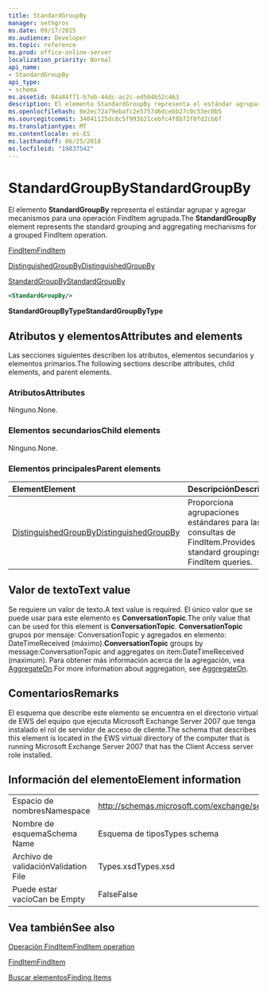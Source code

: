 ```yaml
---
title: StandardGroupBy
manager: sethgros
ms.date: 09/17/2015
ms.audience: Developer
ms.topic: reference
ms.prod: office-online-server
localization_priority: Normal
api_name:
- StandardGroupBy
api_type:
- schema
ms.assetid: 04a84f71-b7eb-44dc-ac2c-ed504b52c463
description: El elemento StandardGroupBy representa el estándar agrupar y agregar mecanismos para una operación FindItem agrupada.
ms.openlocfilehash: 8e2ec72a79ebafc2e5757d6dcebb27c0c53ec0b5
ms.sourcegitcommit: 34041125dc8c5f993b21cebfc4f8b72f0fd2cb6f
ms.translationtype: MT
ms.contentlocale: es-ES
ms.lasthandoff: 06/25/2018
ms.locfileid: "19837542"
---
```

# <a name="standardgroupby"></a><span data-ttu-id="d8d5a-103">StandardGroupBy</span><span class="sxs-lookup"><span data-stu-id="d8d5a-103">StandardGroupBy</span></span>

<span data-ttu-id="d8d5a-104">El elemento **StandardGroupBy** representa el estándar agrupar y agregar mecanismos para una operación FindItem agrupada.</span><span class="sxs-lookup"><span data-stu-id="d8d5a-104">The **StandardGroupBy** element represents the standard grouping and aggregating mechanisms for a grouped FindItem operation.</span></span> 
  
[<span data-ttu-id="d8d5a-105">FindItem</span><span class="sxs-lookup"><span data-stu-id="d8d5a-105">FindItem</span></span>](finditem.md)
  
[<span data-ttu-id="d8d5a-106">DistinguishedGroupBy</span><span class="sxs-lookup"><span data-stu-id="d8d5a-106">DistinguishedGroupBy</span></span>](distinguishedgroupby.md)
  
[<span data-ttu-id="d8d5a-107">StandardGroupBy</span><span class="sxs-lookup"><span data-stu-id="d8d5a-107">StandardGroupBy</span></span>](standardgroupby.md)
  
```xml
<StandardGroupBy/>
```

 <span data-ttu-id="d8d5a-108">**StandardGroupByType**</span><span class="sxs-lookup"><span data-stu-id="d8d5a-108">**StandardGroupByType**</span></span>
## <a name="attributes-and-elements"></a><span data-ttu-id="d8d5a-109">Atributos y elementos</span><span class="sxs-lookup"><span data-stu-id="d8d5a-109">Attributes and elements</span></span>

<span data-ttu-id="d8d5a-110">Las secciones siguientes describen los atributos, elementos secundarios y elementos primarios.</span><span class="sxs-lookup"><span data-stu-id="d8d5a-110">The following sections describe attributes, child elements, and parent elements.</span></span>
  
### <a name="attributes"></a><span data-ttu-id="d8d5a-111">Atributos</span><span class="sxs-lookup"><span data-stu-id="d8d5a-111">Attributes</span></span>

<span data-ttu-id="d8d5a-112">Ninguno.</span><span class="sxs-lookup"><span data-stu-id="d8d5a-112">None.</span></span>
  
### <a name="child-elements"></a><span data-ttu-id="d8d5a-113">Elementos secundarios</span><span class="sxs-lookup"><span data-stu-id="d8d5a-113">Child elements</span></span>

<span data-ttu-id="d8d5a-114">Ninguno.</span><span class="sxs-lookup"><span data-stu-id="d8d5a-114">None.</span></span>
  
### <a name="parent-elements"></a><span data-ttu-id="d8d5a-115">Elementos principales</span><span class="sxs-lookup"><span data-stu-id="d8d5a-115">Parent elements</span></span>

|<span data-ttu-id="d8d5a-116">**Element**</span><span class="sxs-lookup"><span data-stu-id="d8d5a-116">**Element**</span></span>|<span data-ttu-id="d8d5a-117">**Descripción**</span><span class="sxs-lookup"><span data-stu-id="d8d5a-117">**Description**</span></span>|
|:-----|:-----|
|[<span data-ttu-id="d8d5a-118">DistinguishedGroupBy</span><span class="sxs-lookup"><span data-stu-id="d8d5a-118">DistinguishedGroupBy</span></span>](distinguishedgroupby.md) <br/> |<span data-ttu-id="d8d5a-119">Proporciona agrupaciones estándares para las consultas de FindItem.</span><span class="sxs-lookup"><span data-stu-id="d8d5a-119">Provides standard groupings for FindItem queries.</span></span>  <br/> |
   
## <a name="text-value"></a><span data-ttu-id="d8d5a-120">Valor de texto</span><span class="sxs-lookup"><span data-stu-id="d8d5a-120">Text value</span></span>

<span data-ttu-id="d8d5a-121">Se requiere un valor de texto.</span><span class="sxs-lookup"><span data-stu-id="d8d5a-121">A text value is required.</span></span> <span data-ttu-id="d8d5a-122">El único valor que se puede usar para este elemento es **ConversationTopic**.</span><span class="sxs-lookup"><span data-stu-id="d8d5a-122">The only value that can be used for this element is **ConversationTopic**.</span></span> <span data-ttu-id="d8d5a-123">**ConversationTopic** grupos por mensaje: ConversationTopic y agregados en elemento: DateTimeReceived (máximo).</span><span class="sxs-lookup"><span data-stu-id="d8d5a-123">**ConversationTopic** groups by message:ConversationTopic and aggregates on item:DateTimeReceived (maximum).</span></span> <span data-ttu-id="d8d5a-124">Para obtener más información acerca de la agregación, vea [AggregateOn](aggregateon.md).</span><span class="sxs-lookup"><span data-stu-id="d8d5a-124">For more information about aggregation, see [AggregateOn](aggregateon.md).</span></span>
  
## <a name="remarks"></a><span data-ttu-id="d8d5a-125">Comentarios</span><span class="sxs-lookup"><span data-stu-id="d8d5a-125">Remarks</span></span>

<span data-ttu-id="d8d5a-126">El esquema que describe este elemento se encuentra en el directorio virtual de EWS del equipo que ejecuta Microsoft Exchange Server 2007 que tenga instalado el rol de servidor de acceso de cliente.</span><span class="sxs-lookup"><span data-stu-id="d8d5a-126">The schema that describes this element is located in the EWS virtual directory of the computer that is running Microsoft Exchange Server 2007 that has the Client Access server role installed.</span></span>
  
## <a name="element-information"></a><span data-ttu-id="d8d5a-127">Información del elemento</span><span class="sxs-lookup"><span data-stu-id="d8d5a-127">Element information</span></span>

|||
|:-----|:-----|
|<span data-ttu-id="d8d5a-128">Espacio de nombres</span><span class="sxs-lookup"><span data-stu-id="d8d5a-128">Namespace</span></span>  <br/> |http://schemas.microsoft.com/exchange/services/2006/types  <br/> |
|<span data-ttu-id="d8d5a-129">Nombre de esquema</span><span class="sxs-lookup"><span data-stu-id="d8d5a-129">Schema Name</span></span>  <br/> |<span data-ttu-id="d8d5a-130">Esquema de tipos</span><span class="sxs-lookup"><span data-stu-id="d8d5a-130">Types schema</span></span>  <br/> |
|<span data-ttu-id="d8d5a-131">Archivo de validación</span><span class="sxs-lookup"><span data-stu-id="d8d5a-131">Validation File</span></span>  <br/> |<span data-ttu-id="d8d5a-132">Types.xsd</span><span class="sxs-lookup"><span data-stu-id="d8d5a-132">Types.xsd</span></span>  <br/> |
|<span data-ttu-id="d8d5a-133">Puede estar vacío</span><span class="sxs-lookup"><span data-stu-id="d8d5a-133">Can be Empty</span></span>  <br/> |<span data-ttu-id="d8d5a-134">False</span><span class="sxs-lookup"><span data-stu-id="d8d5a-134">False</span></span>  <br/> |
   
## <a name="see-also"></a><span data-ttu-id="d8d5a-135">Vea también</span><span class="sxs-lookup"><span data-stu-id="d8d5a-135">See also</span></span>



[<span data-ttu-id="d8d5a-136">Operación FindItem</span><span class="sxs-lookup"><span data-stu-id="d8d5a-136">FindItem operation</span></span>](finditem-operation.md)
  
[<span data-ttu-id="d8d5a-137">FindItem</span><span class="sxs-lookup"><span data-stu-id="d8d5a-137">FindItem</span></span>](finditem.md)


[<span data-ttu-id="d8d5a-138">Buscar elementos</span><span class="sxs-lookup"><span data-stu-id="d8d5a-138">Finding Items</span></span>](http://msdn.microsoft.com/library/63af1f9c-464b-4fca-9ae3-3d60f24ca93c%28Office.15%29.aspx)

